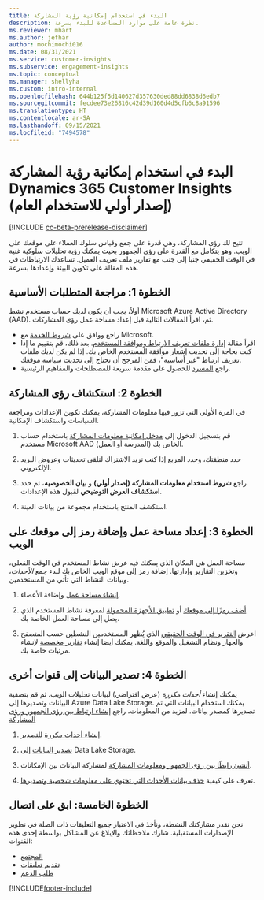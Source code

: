 ```yaml
---
title: البدء في استخدام إمكانية رؤية المشاركة
description: نظرة عامة على موارد المساعدة للبدء بسرعة.
ms.reviewer: mhart
ms.author: jefhar
author: mochimochi016
ms.date: 08/31/2021
ms.service: customer-insights
ms.subservice: engagement-insights
ms.topic: conceptual
ms.manager: shellyha
ms.custom: intro-internal
ms.openlocfilehash: 644b125f5d140627d357630ded88dd6838d6edb7
ms.sourcegitcommit: fecdee73e26816c42d39d160d4d5cfb6c8a91596
ms.translationtype: HT
ms.contentlocale: ar-SA
ms.lasthandoff: 09/15/2021
ms.locfileid: "7494578"
---
```

# <a name="get-started-with-dynamics-365-customer-insights-engagement-insights-capability-public-preview"></a>البدء في استخدام إمكانية رؤية المشاركة Dynamics 365 Customer Insights (إصدار أولي للاستخدام العام)

[!INCLUDE [cc-beta-prerelease-disclaimer](includes/cc-beta-prerelease-disclaimer.md)]

تتيح لك رؤى المشاركة، وهي قدرة على جمع وقياس سلوك العملاء على موقعك على الويب. وهو يتكامل مع القدرة على رؤى الجمهور بحيث يمكنك رؤية تحليلات سلوكية غنية في الوقت الحقيقي جنبا إلى جنب مع تقارير ملف تعريف العميل. تساعدك الارتباطات في هذه المقالة على تكوين البيئة وإعدادها بسرعة.

## <a name="step-1-review-prerequisites"></a>الخطوة 1: مراجعة ‏‫المتطلبات الأساسية

أولاً، يجب أن يكون لديك حساب مستخدم نشط Microsoft Azure Active Directory (‏AAD). ثم، اقرأ المقالات التالية قبل إعداد مساحة عمل رؤى المشاركات.

- راجع ووافق على [شروط الخدمة](terms-of-service.md) مع Microsoft.  
- اقرأ مقالة [إدارة ملفات تعريف الارتباط وموافقة المستخدم](user-consent-storage.md). بعد ذلك، قم بتقييم ما إذا كنت بحاجة إلى تحديث إشعار موافقة المستخدم الخاص بك. إذا لم يكن لديك ملفات تعريف ارتباط "غير أساسية"، فمن المرجح أن تحتاج إلى تحديث سياسة موقعك.
- راجع [المسرد](glossary.md) للحصول على مقدمة سريعة للمصطلحات والمفاهيم الرئيسية.

## <a name="step-2-explore-engagement-insights"></a>الخطوة 2: استكشاف رؤى المشاركة

في المرة الأولى التي تزور فيها معلومات المشاركة، يمكنك تكوين الإعدادات ومراجعة السياسات واستكشاف الإمكانية.

1. قم بتسجيل الدخول إلى [مدخل إمكانية معلومات المشاركة](https://home.ci.ai.dynamics.com/app/engagement-insights) باستخدام حساب مستخدم Microsoft AAD (المدرسة أو العمل) الخاص بك.

1. حدد منطقتك، وحدد المربع إذا كنت تريد الاشتراك لتلقي تحديثات وعروض البريد الإلكتروني.

1. راجع **شروط استخدام معلومات المشاركة (إصدار أولي)** و **بيان الخصوصية**، ثم حدد **استكشاف العرض التوضيحي** لقبول هذه الإعدادات.

1. استكشف المنتج باستخدام مجموعة من بيانات العينة.

##  <a name="step-3-set-up-a-workspace-and-add-code-to-your-website"></a>الخطوة 3: إعداد مساحة عمل وإضافة رمز إلى موقعك على الويب

مساحة العمل هي المكان الذي يمكنك فيه عرض نشاط المستخدم في الوقت الفعلي، وتخزين التقارير وإدارتها. إضافة رمز إلى موقع الويب الخاص بك لبدء جمع *الأحداث*، وبيانات النشاط التي تأتي من المستخدمين.

1. [إنشاء مساحة عمل](create-workspace.md) وإضافة الأعضاء.

1. [أضف رمزًا إلى موقعك](instrument-website.md) أو [تطبيق الأجهزة المحمولة](developer-resources.md#capture-events-from-mobile-apps) لمعرفة نشاط المستخدم الذي يصل إلى مساحة العمل الخاصة بك.

1. اعرض [التقرير في الوقت الحقيقي](view-reports.md) الذي يُظهر المستخدمين النشطين حسب المتصفح والجهاز ونظام التشغيل والموقع واللغة. يمكنك أيضا إنشاء [تقارير مخصصة](custom-reports.md) لإنشاء مرئيات خاصة بك.
    
## <a name="step-4-export-data-to-other-channels"></a>الخطوة 4: تصدير البيانات إلى قنوات أخرى

يمكنك إنشاء *أحداث مكررة* (عرض افتراضي) لبيانات تحليلات الويب. ثم قم بتصفية البيانات وتصديرها إلى Azure Data Lake Storage. يمكنك استخدام البيانات التي تم تصديرها كمصدر بيانات. لمزيد من المعلومات، راجع [إنشاء ارتباط بين رؤى الجمهور ورؤى المشاركة](integrate-audience-insights-engagement-insights.md)

1. [إنشاء أحداث مكررة](refined-events.md) للتصدير.

1. [تصدير البيانات](export-events.md) إلى Data Lake Storage.

1. [أنشئ رابطًا بين رؤى الجمهور ومعلومات المشاركة](integrate-audience-insights-engagement-insights.md) لمشاركة البيانات بين الإمكانات.

1. تعرف على كيفية [حذف بيانات الأحداث التي تحتوي على معلومات شخصية وتصديرها](delete-export-personal-data.md).
 
## <a name="step-5-stay-connected"></a>الخطوة الخامسة: ابق على اتصال

نحن نقدر مشاركتك النشطة، ونأخذ في الاعتبار جميع التعليقات ذات الصلة في تطوير الإصدارات المستقبلية. شارك ملاحظاتك والإبلاغ عن المشاكل بواسطة إحدى هذه القنوات:
- [المجتمع](https://go.microsoft.com/fwlink/?linkid=2141648)
- [تقديم تعليقات](https://go.microsoft.com/fwlink/?linkid=2143222)
- [طلب الدعم](https://go.microsoft.com/fwlink/?linkid=2145734) 


[!INCLUDE[footer-include](../includes/footer-banner.md)]
